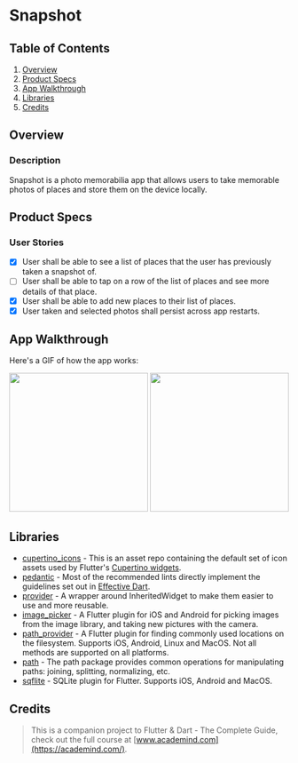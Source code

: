 # Snapshot

## Table of Contents
1. [Overview](#Overview)
2. [Product Specs](#Product-Specs)
3. [App Walkthrough](#App-Walkthrough)
4. [Libraries](#Libraries)
5. [Credits](#Credits)

## Overview
### Description

Snapshot is a photo memorabilia app that allows users to take memorable photos of places and store them on the device locally.

## Product Specs
### User Stories

- [x] User shall be able to see a list of places that the user has previously taken a snapshot of.
- [ ] User shall be able to tap on a row of the list of places and see more details of that place.
- [x] User shall be able to add new places to their list of places.
- [x] User taken and selected photos shall persist across app restarts.

## App Walkthrough

Here's a GIF of how the app works:

<img src="https://github.com/py415/app-resources/blob/master/flutter/ios/flutter-ios-snapshot.gif" width=250>

<img src="https://github.com/py415/app-resources/blob/master/flutter/android/flutter-android-snapshot.gif" width=250>

## Libraries

- [cupertino_icons](https://github.com/flutter/cupertino_icons) - This is an asset repo containing the default set of icon assets used by Flutter's [Cupertino widgets](https://github.com/flutter/flutter/tree/master/packages/flutter/lib/src/cupertino).
- [pedantic](https://github.com/dart-lang/pedantic) - Most of the recommended lints directly implement the guidelines set out in [Effective Dart](https://dart.dev/guides/language/effective-dart).
- [provider](https://github.com/rrousselGit/provider) - A wrapper around InheritedWidget to make them easier to use and more reusable.
- [image_picker](https://github.com/flutter/plugins/tree/master/packages/image_picker/image_picker) - A Flutter plugin for iOS and Android for picking images from the image library, and taking new pictures with the camera.
- [path_provider](https://github.com/flutter/plugins/tree/master/packages/path_provider/path_provider) - A Flutter plugin for finding commonly used locations on the filesystem. Supports iOS, Android, Linux and MacOS. Not all methods are supported on all platforms.
- [path](https://github.com/dart-lang/path) - The path package provides common operations for manipulating paths: joining, splitting, normalizing, etc.
- [sqflite](https://github.com/tekartik/sqflite) - SQLite plugin for Flutter. Supports iOS, Android and MacOS.

## Credits

>This is a companion project to Flutter & Dart - The Complete Guide, check out the full course at [www.academind.com](https://academind.com/).